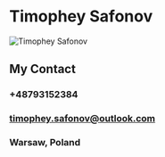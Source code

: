 # **Timophey Safonov**
![Timophey Safonov](file:///D:/Work/Резюме/First%20versions/TimopheySafonov.jpg "Timophey Safonov")
## My Contact
### +48793152384
### timophey.safonov@outlook.com
### Warsaw, Poland



